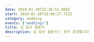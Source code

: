 ```yaml
---
date: 2019-01-30T22:26:53.880Z
start: 2019-01-28T18:00:27.723Z
category: wedding
events: ["weddings"]
title: 김 집사 결혼식
description: 김 집사 결혼식!! 모두 초대합니다
---
```

